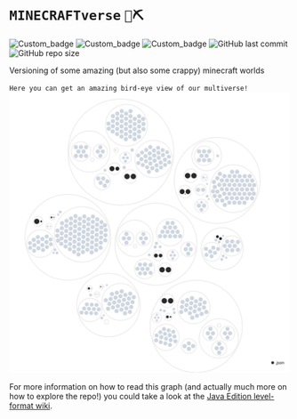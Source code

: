 # `MINECRAFTverse` `🧱⛏`
![Custom_badge](https://img.shields.io/static/v1?&label=10&message=✓&color=informational&logo=windows&logoColor=9cf&style=flat)
![Custom_badge](https://img.shields.io/static/v1?&label=11&message=✓&color=lightgrey&logo=apple&style=flat)
![Custom_badge](https://img.shields.io/static/v1?&label=10&message=✓&color=purple&logo=ubuntu&style=flat)
![GitHub last commit](https://img.shields.io/github/last-commit/bellomia/minecraftverse/games?label=last%20game&logo=mojangstudios&style=flat)
![GitHub repo size](https://img.shields.io/github/repo-size/bellomia/minecraftverse?color=yellow&label=bare%20size&logo=git&style=flat)

Versioning of some amazing (but also some crappy) minecraft worlds

`Here you can get an amazing bird-eye view of our multiverse!`
<kbd>![OCTOMAP](./.github/octomap.svg?sanitize=true)</kbd>

For more information on how to read this graph (and actually much more on how to explore the repo!) you could take a look at the [Java Edition level-format wiki](https://minecraft.fandom.com/wiki/Java_Edition_level_format).
